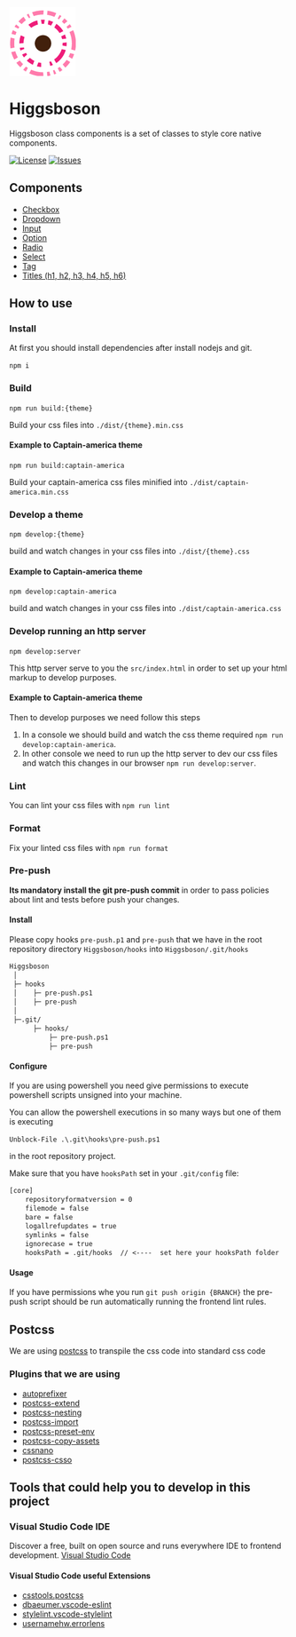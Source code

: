 ![alt text](images/logo.png "higgsboson")

# Higgsboson

Higgsboson class components is a set of classes to style core native components.

[![License](https://img.shields.io/github/license/javierlopezdeancos/higgsboson?style=flat-square)](LICENSE)
[![Issues](https://img.shields.io/github/issues/javierlopezdeancos/higgsboson?style=flat-square)](https://github.com/javierlopezdeancos/higgsboson/issues)

## Components

- [Checkbox](/src/components/checkbox/checkbox.md)
- [Dropdown](/src/components/dropdown/dropdown.md)
- [Input](/src/components/inputs/input.md)
- [Option](/src/components/option/option.md)
- [Radio](/src/components/radio/radio.md)
- [Select](/src/components/select/select.md)
- [Tag](/src/components/tag/tag.md)
- [Titles (h1, h2, h3, h4, h5, h6)](/src/components/titles/titles.md)

## How to use

### Install

At first you should install dependencies after install nodejs and git.

`npm i`

### Build

`npm run build:{theme}`

Build your css files into `./dist/{theme}.min.css`

#### Example to Captain-america theme

`npm run build:captain-america`

Build your captain-america css files minified into `./dist/captain-america.min.css`

### Develop a theme

`npm develop:{theme}`

build and watch changes in your css files into `./dist/{theme}.css`

#### Example to Captain-america theme

`npm develop:captain-america`

build and watch changes in your css files into `./dist/captain-america.css`

### Develop running an http server

`npm develop:server`

This http server serve to you the `src/index.html` in order to set up your html markup to develop purposes.

#### Example to Captain-america theme

Then to develop purposes we need follow this steps

1. In a console we should build and watch the css theme required `npm run develop:captain-america`.
2. In other console we need to run up the http server to dev our css files and watch this changes in our browser `npm run develop:server`.

### Lint

You can lint your css files with `npm run lint`

### Format

Fix your linted css files with `npm run format`

### Pre-push

**Its mandatory install the git pre-push commit** in order to pass policies about lint and tests before push your changes.

#### Install

Please copy hooks `pre-push.p1` and `pre-push` that we have in the root repository directory `Higgsboson/hooks` into `Higgsboson/.git/hooks`

```text
Higgsboson
 │
 ├─ hooks
 │    ├─ pre-push.ps1
 │    ├─ pre-push
 │
 ├─.git/
      ├─ hooks/
          ├─ pre-push.ps1
          ├─ pre-push
```

#### Configure

If you are using powershell you need give permissions to execute powershell scripts unsigned into your machine.

You can allow the powershell executions in so many ways but one of them is executing

`Unblock-File .\.git\hooks\pre-push.ps1`

in the root repository project.

Make sure that you have `hooksPath` set in your `.git/config` file:

```
[core]
	repositoryformatversion = 0
	filemode = false
	bare = false
	logallrefupdates = true
	symlinks = false
	ignorecase = true
	hooksPath = .git/hooks  // <----  set here your hooksPath folder
```

#### Usage

If you have permissions whe you run `git push origin {BRANCH}` the pre-push script should be run automatically running the frontend lint rules.

## Postcss

We are using [postcss](https://postcss.org) to transpile the css code into standard css code

### Plugins that we are using

- [autoprefixer](https://github.com/postcss/autoprefixer)
- [postcss-extend](https://github.com/travco/postcss-extend)
- [postcss-nesting](https://github.com/csstools/postcss-nesting)
- [postcss-import](https://github.com/postcss/postcss-import)
- [postcss-preset-env](https://preset-env.cssdb.org/)
- [postcss-copy-assets](https://github.com/shutterstock/postcss-copy-assets)
- [cssnano](https://cssnano.co/)
- [postcss-csso](https://github.com/lahmatiy/postcss-csso)

## Tools that could help you to develop in this project

### Visual Studio Code IDE

Discover a free, built on open source and runs everywhere IDE to frontend development.
[Visual Studio Code](https://code.visualstudio.com/)

#### Visual Studio Code useful Extensions

- [csstools.postcss](https://github.com/csstools/postcss-language)
- [dbaeumer.vscode-eslint](https://github.com/Microsoft/vscode-eslint)
- [stylelint.vscode-stylelint](https://github.com/stylelint/vscode-stylelint)
- [usernamehw.errorlens](https://github.com/usernamehw/vscode-error-lens)
